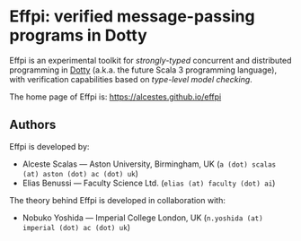 # Effpi: verified message-passing programs in Dotty

Effpi is an experimental toolkit for _strongly-typed_ concurrent and
distributed programming in [Dotty](https://dotty.epfl.ch/) (a.k.a. the
future Scala 3 programming language), with verification capabilities
based on _type-level model checking_.

The home page of Effpi is: <https://alcestes.github.io/effpi>

## Authors

Effpi is developed by:

  * Alceste Scalas — Aston University, Birmingham, UK
    (`a (dot) scalas (at) aston (dot) ac (dot) uk`)
  * Elias Benussi — Faculty Science Ltd.
    (`elias (at) faculty (dot) ai`)

The theory behind Effpi is developed in collaboration with:

  * Nobuko Yoshida — Imperial College London, UK
   (`n.yoshida (at) imperial (dot) ac (dot) uk`)
